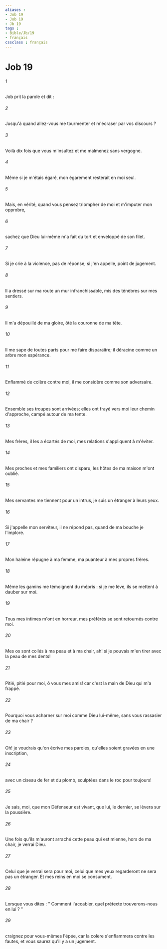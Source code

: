 ```yaml
---
aliases : 
- Job 19
- Job 19
- Jb 19
tags : 
- Bible/Jb/19
- français
cssclass : français
---
```


# Job 19

###### 1
Job prit la parole et dit : 
###### 2
Jusqu'à quand allez-vous me tourmenter et m'écraser par vos discours ? 
###### 3
Voilà dix fois que vous m'insultez et me malmenez sans vergogne. 
###### 4
Même si je m'étais égaré, mon égarement resterait en moi seul. 
###### 5
Mais, en vérité, quand vous pensez triompher de moi et m'imputer mon opprobre, 
###### 6
sachez que Dieu lui-même m'a fait du tort et enveloppé de son filet. 
###### 7
Si je crie à la violence, pas de réponse; si j'en appelle, point de jugement. 
###### 8
Il a dressé sur ma route un mur infranchissable, mis des ténèbres sur mes sentiers. 
###### 9
Il m'a dépouillé de ma gloire, ôté la couronne de ma tête. 
###### 10
Il me sape de toutes parts pour me faire disparaître; il déracine comme un arbre mon espérance. 
###### 11
Enflammé de colère contre moi, il me considère comme son adversaire. 
###### 12
Ensemble ses troupes sont arrivées; elles ont frayé vers moi leur chemin d'approche, campé autour de ma tente. 
###### 13
Mes frères, il les a écartés de moi, mes relations s'appliquent à m'éviter. 
###### 14
Mes proches et mes familiers ont disparu, les hôtes de ma maison m'ont oublié. 
###### 15
Mes servantes me tiennent pour un intrus, je suis un étranger à leurs yeux. 
###### 16
Si j'appelle mon serviteur, il ne répond pas, quand de ma bouche je l'implore. 
###### 17
Mon haleine répugne à ma femme, ma puanteur à mes propres frères. 
###### 18
Même les gamins me témoignent du mépris : si je me lève, ils se mettent à dauber sur moi. 
###### 19
Tous mes intimes m'ont en horreur, mes préférés se sont retournés contre moi. 
###### 20
Mes os sont collés à ma peau et à ma chair, ah! si je pouvais m'en tirer avec la peau de mes dents! 
###### 21
Pitié, pitié pour moi, ô vous mes amis! car c'est la main de Dieu qui m'a frappé. 
###### 22
Pourquoi vous acharner sur moi comme Dieu lui-même, sans vous rassasier de ma chair ? 
###### 23
Oh! je voudrais qu'on écrive mes paroles, qu'elles soient gravées en une inscription, 
###### 24
avec un ciseau de fer et du plomb, sculptées dans le roc pour toujours! 
###### 25
Je sais, moi, que mon Défenseur est vivant, que lui, le dernier, se lèvera sur la poussière. 
###### 26
Une fois qu'ils m'auront arraché cette peau qui est mienne, hors de ma chair, je verrai Dieu. 
###### 27
Celui que je verrai sera pour moi, celui que mes yeux regarderont ne sera pas un étranger. Et mes reins en moi se consument. 
###### 28
Lorsque vous dites : " Comment l'accabler, quel prétexte trouverons-nous en lui ? " 
###### 29
craignez pour vous-mêmes l'épée, car la colère s'enflammera contre les fautes, et vous saurez qu'il y a un jugement. 
